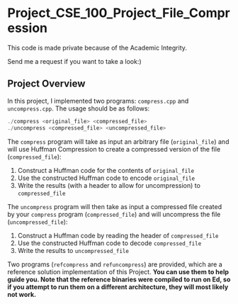 # Project_CSE_100_Project_File_Compression
This code is made private because of the Academic Integrity.

Send me a request if you want to take a look:)

## Project Overview

In this project, I implemented two programs: `compress.cpp` and `uncompress.cpp`. The usage should be as follows:
```c++
./compress <original_file> <compressed_file>
./uncompress <compressed_file> <uncompressed_file>
```

The `compress` program will take as input an arbitrary file (`original_file`) and will use Huffman Compression to create a compressed version of the file (`compressed_file`):

1. Construct a Huffman code for the contents of `original_file`
2. Use the constructed Huffman code to encode `original_file`
3. Write the results (with a header to allow for uncompression) to `compressed_file`

The `uncompress` program will then take as input a compressed file created by your `compress` program (`compressed_file`) and will uncompress the file (`uncompressed_file`):

1. Construct a Huffman code by reading the header of `compressed_file`
2. Use the constructed Huffman code to decode `compressed_file`
3. Write the results to `uncompressed_file`

Two programs (`refcompress` and `refuncompress`) are provided, which are a reference solution implementation of this Project. **You can use them to help guide you. Note that the reference binaries were compiled to run on Ed, so if you attempt to run them on a different architecture, they will most likely not work.**
